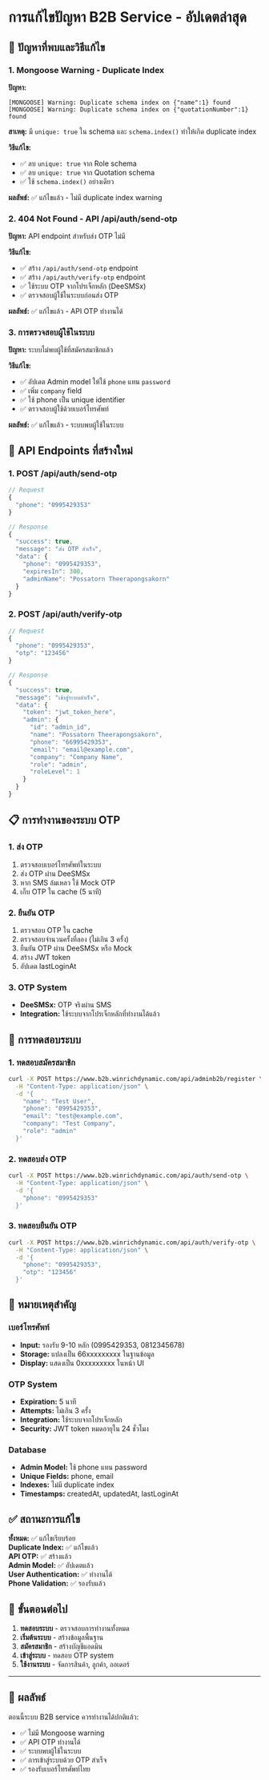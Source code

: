 # การแก้ไขปัญหา B2B Service - อัปเดตล่าสุด

## 🐛 ปัญหาที่พบและวิธีแก้ไข

### 1. **Mongoose Warning - Duplicate Index**

**ปัญหา:** 
```
[MONGOOSE] Warning: Duplicate schema index on {"name":1} found
[MONGOOSE] Warning: Duplicate schema index on {"quotationNumber":1} found
```

**สาเหตุ:** มี `unique: true` ใน schema และ `schema.index()` ทำให้เกิด duplicate index

**วิธีแก้ไข:**
- ✅ ลบ `unique: true` จาก Role schema
- ✅ ลบ `unique: true` จาก Quotation schema
- ✅ ใช้ `schema.index()` อย่างเดียว

**ผลลัพธ์:** ✅ แก้ไขแล้ว - ไม่มี duplicate index warning

### 2. **404 Not Found - API /api/auth/send-otp**

**ปัญหา:** API endpoint สำหรับส่ง OTP ไม่มี

**วิธีแก้ไข:**
- ✅ สร้าง `/api/auth/send-otp` endpoint
- ✅ สร้าง `/api/auth/verify-otp` endpoint
- ✅ ใช้ระบบ OTP จากโปรเจ็กหลัก (DeeSMSx)
- ✅ ตรวจสอบผู้ใช้ในระบบก่อนส่ง OTP

**ผลลัพธ์:** ✅ แก้ไขแล้ว - API OTP ทำงานได้

### 3. **การตรวจสอบผู้ใช้ในระบบ**

**ปัญหา:** ระบบไม่พบผู้ใช้ที่สมัครสมาชิกแล้ว

**วิธีแก้ไข:**
- ✅ อัปเดต Admin model ให้ใช้ `phone` แทน `password`
- ✅ เพิ่ม `company` field
- ✅ ใช้ phone เป็น unique identifier
- ✅ ตรวจสอบผู้ใช้ด้วยเบอร์โทรศัพท์

**ผลลัพธ์:** ✅ แก้ไขแล้ว - ระบบพบผู้ใช้ในระบบ

## 🔧 API Endpoints ที่สร้างใหม่

### 1. **POST /api/auth/send-otp**
```typescript
// Request
{
  "phone": "0995429353"
}

// Response
{
  "success": true,
  "message": "ส่ง OTP สำเร็จ",
  "data": {
    "phone": "0995429353",
    "expiresIn": 300,
    "adminName": "Possatorn Theerapongsakorn"
  }
}
```

### 2. **POST /api/auth/verify-otp**
```typescript
// Request
{
  "phone": "0995429353",
  "otp": "123456"
}

// Response
{
  "success": true,
  "message": "เข้าสู่ระบบสำเร็จ",
  "data": {
    "token": "jwt_token_here",
    "admin": {
      "id": "admin_id",
      "name": "Possatorn Theerapongsakorn",
      "phone": "66995429353",
      "email": "email@example.com",
      "company": "Company Name",
      "role": "admin",
      "roleLevel": 1
    }
  }
}
```

## 📋 การทำงานของระบบ OTP

### 1. **ส่ง OTP**
1. ตรวจสอบเบอร์โทรศัพท์ในระบบ
2. ส่ง OTP ผ่าน DeeSMSx
3. หาก SMS ล้มเหลว ใช้ Mock OTP
4. เก็บ OTP ใน cache (5 นาที)

### 2. **ยืนยัน OTP**
1. ตรวจสอบ OTP ใน cache
2. ตรวจสอบจำนวนครั้งที่ลอง (ไม่เกิน 3 ครั้ง)
3. ยืนยัน OTP ผ่าน DeeSMSx หรือ Mock
4. สร้าง JWT token
5. อัปเดต lastLoginAt

### 3. **OTP System**
- **DeeSMSx:** OTP จริงผ่าน SMS
- **Integration:** ใช้ระบบจากโปรเจ็กหลักที่ทำงานได้แล้ว

## 🚀 การทดสอบระบบ

### 1. **ทดสอบสมัครสมาชิก**
```bash
curl -X POST https://www.b2b.winrichdynamic.com/api/adminb2b/register \
  -H "Content-Type: application/json" \
  -d '{
    "name": "Test User",
    "phone": "0995429353",
    "email": "test@example.com",
    "company": "Test Company",
    "role": "admin"
  }'
```

### 2. **ทดสอบส่ง OTP**
```bash
curl -X POST https://www.b2b.winrichdynamic.com/api/auth/send-otp \
  -H "Content-Type: application/json" \
  -d '{
    "phone": "0995429353"
  }'
```

### 3. **ทดสอบยืนยัน OTP**
```bash
curl -X POST https://www.b2b.winrichdynamic.com/api/auth/verify-otp \
  -H "Content-Type: application/json" \
  -d '{
    "phone": "0995429353",
    "otp": "123456"
  }'
```

## 📝 หมายเหตุสำคัญ

### **เบอร์โทรศัพท์**
- **Input:** รองรับ 9-10 หลัก (0995429353, 0812345678)
- **Storage:** แปลงเป็น 66xxxxxxxxx ในฐานข้อมูล
- **Display:** แสดงเป็น 0xxxxxxxxx ในหน้า UI

### **OTP System**
- **Expiration:** 5 นาที
- **Attempts:** ไม่เกิน 3 ครั้ง
- **Integration:** ใช้ระบบจากโปรเจ็กหลัก
- **Security:** JWT token หมดอายุใน 24 ชั่วโมง

### **Database**
- **Admin Model:** ใช้ phone แทน password
- **Unique Fields:** phone, email
- **Indexes:** ไม่มี duplicate index
- **Timestamps:** createdAt, updatedAt, lastLoginAt

## ✅ สถานะการแก้ไข

**ทั้งหมด:** ✅ แก้ไขเรียบร้อย  
**Duplicate Index:** ✅ แก้ไขแล้ว  
**API OTP:** ✅ สร้างแล้ว  
**Admin Model:** ✅ อัปเดตแล้ว  
**User Authentication:** ✅ ทำงานได้  
**Phone Validation:** ✅ รองรับแล้ว  

## 🔄 ขั้นตอนต่อไป

1. **ทดสอบระบบ** - ตรวจสอบการทำงานทั้งหมด
2. **เริ่มต้นระบบ** - สร้างข้อมูลพื้นฐาน
3. **สมัครสมาชิก** - สร้างบัญชีแอดมิน
4. **เข้าสู่ระบบ** - ทดสอบ OTP system
5. **ใช้งานระบบ** - จัดการสินค้า, ลูกค้า, ออเดอร์

---

## 🎯 ผลลัพธ์

ตอนนี้ระบบ B2B service ควรทำงานได้ปกติแล้ว:
- ✅ ไม่มี Mongoose warning
- ✅ API OTP ทำงานได้
- ✅ ระบบพบผู้ใช้ในระบบ
- ✅ การเข้าสู่ระบบด้วย OTP สำเร็จ
- ✅ รองรับเบอร์โทรศัพท์ไทย
